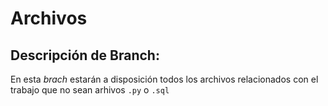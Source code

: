 # Archivos
## Descripción de Branch:
En esta _brach_ estarán a disposición todos los archivos relacionados con el trabajo que no sean arhivos `.py` o `.sql`
